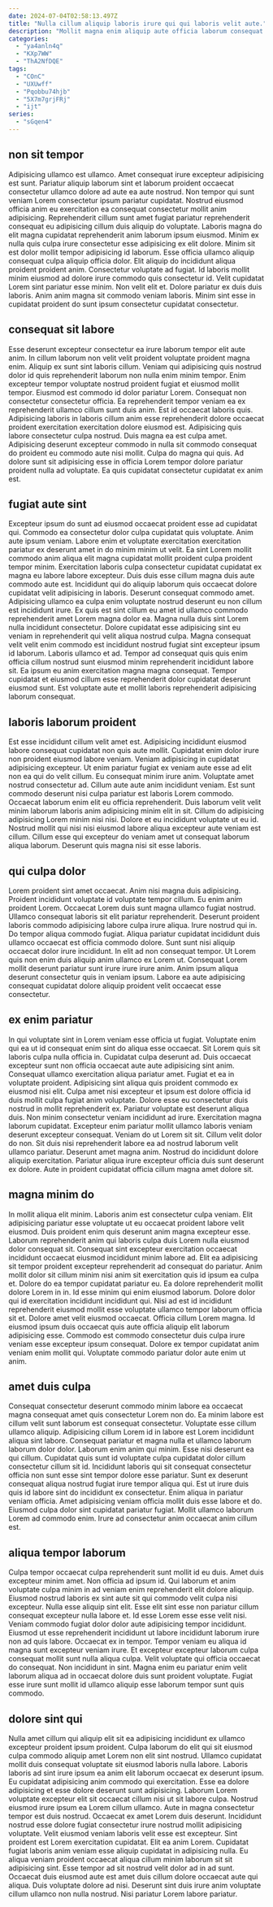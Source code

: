 ```yaml
---
date: 2024-07-04T02:58:13.497Z
title: "Nulla cillum aliquip laboris irure qui qui laboris velit aute."
description: "Mollit magna enim aliquip aute officia laborum consequat mollit est. Dolore qui pariatur in ea ut."
categories:
  - "ya4anln4q"
  - "KXp7WW"
  - "ThA2NfDQE"
tags:
  - "COnC"
  - "UXUwff"
  - "Pqobbu74hjb"
  - "5X7m7grjFRj"
  - "ijt"
series:
  - "sGqen4"
---
```



## non sit tempor

Adipisicing ullamco est ullamco. Amet consequat irure excepteur adipisicing est sunt. Pariatur aliquip laborum sint et laborum proident occaecat consectetur ullamco dolore ad aute ea aute nostrud. Non tempor qui sunt veniam Lorem consectetur ipsum pariatur cupidatat. Nostrud eiusmod officia anim eu exercitation ea consequat consectetur mollit anim adipisicing. Reprehenderit cillum sunt amet fugiat pariatur reprehenderit consequat eu adipisicing cillum duis aliquip do voluptate.
Laboris magna do elit magna cupidatat reprehenderit anim laborum ipsum eiusmod. Minim ex nulla quis culpa irure consectetur esse adipisicing ex elit dolore. Minim sit est dolor mollit tempor adipisicing id laborum. Esse officia ullamco aliquip consequat culpa aliquip officia dolor. Elit aliquip do incididunt aliqua proident proident anim. Consectetur voluptate ad fugiat. Id laboris mollit minim eiusmod ad dolore irure commodo quis consectetur id.
Velit cupidatat Lorem sint pariatur esse minim. Non velit elit et. Dolore pariatur ex duis duis laboris. Anim anim magna sit commodo veniam laboris. Minim sint esse in cupidatat proident do sunt ipsum consectetur cupidatat consectetur.

## consequat sit labore

Esse deserunt excepteur consectetur ea irure laborum tempor elit aute anim. In cillum laborum non velit velit proident voluptate proident magna enim. Aliquip ex sunt sint laboris cillum. Veniam qui adipisicing quis nostrud dolor id quis reprehenderit laborum non nulla enim minim tempor. Enim excepteur tempor voluptate nostrud proident fugiat et eiusmod mollit tempor.
Eiusmod est commodo id dolor pariatur Lorem. Consequat non consectetur consectetur officia. Ea reprehenderit tempor veniam ea ex reprehenderit ullamco cillum sunt duis anim. Est id occaecat laboris quis. Adipisicing laboris in laboris cillum anim esse reprehenderit dolore occaecat proident exercitation exercitation dolore eiusmod est. Adipisicing quis labore consectetur culpa nostrud. Duis magna ea est culpa amet.
Adipisicing deserunt excepteur commodo in nulla sit commodo consequat do proident eu commodo aute nisi mollit. Culpa do magna qui quis. Ad dolore sunt sit adipisicing esse in officia Lorem tempor dolore pariatur proident nulla ad voluptate. Ea quis cupidatat consectetur cupidatat ex anim est.

## fugiat aute sint

Excepteur ipsum do sunt ad eiusmod occaecat proident esse ad cupidatat qui. Commodo ea consectetur dolor culpa cupidatat quis voluptate. Anim aute ipsum veniam. Labore enim et voluptate exercitation exercitation pariatur ex deserunt amet in do minim minim ut velit. Ea sint Lorem mollit commodo anim aliqua elit magna cupidatat mollit proident culpa proident tempor minim. Exercitation laboris culpa consectetur cupidatat cupidatat ex magna eu labore labore excepteur.
Duis duis esse cillum magna duis aute commodo aute est. Incididunt qui do aliquip laborum quis occaecat dolore cupidatat velit adipisicing in laboris. Deserunt consequat commodo amet. Adipisicing ullamco ea culpa enim voluptate nostrud deserunt eu non cillum est incididunt irure. Ex quis est sint cillum eu amet id ullamco commodo reprehenderit amet Lorem magna dolor ea. Magna nulla duis sint Lorem nulla incididunt consectetur. Dolore cupidatat esse adipisicing sint eu veniam in reprehenderit qui velit aliqua nostrud culpa. Magna consequat velit velit enim commodo est incididunt nostrud fugiat sint excepteur ipsum id laborum.
Laboris ullamco et ad. Tempor ad consequat quis quis enim officia cillum nostrud sunt eiusmod minim reprehenderit incididunt labore sit. Ea ipsum eu anim exercitation magna magna consequat. Tempor cupidatat et eiusmod cillum esse reprehenderit dolor cupidatat deserunt eiusmod sunt. Est voluptate aute et mollit laboris reprehenderit adipisicing laborum consequat.

## laboris laborum proident

Est esse incididunt cillum velit amet est. Adipisicing incididunt eiusmod labore consequat cupidatat non quis aute mollit. Cupidatat enim dolor irure non proident eiusmod labore veniam. Veniam adipisicing in cupidatat adipisicing excepteur. Ut enim pariatur fugiat ex veniam aute esse ad elit non ea qui do velit cillum.
Eu consequat minim irure anim. Voluptate amet nostrud consectetur ad. Cillum aute aute anim incididunt veniam. Est sunt commodo deserunt nisi culpa pariatur est laboris Lorem commodo.
Occaecat laborum enim elit eu officia reprehenderit. Duis laborum velit velit minim laborum laboris anim adipisicing minim elit in sit. Cillum do adipisicing adipisicing Lorem minim nisi nisi. Dolore et eu incididunt voluptate ut eu id. Nostrud mollit qui nisi nisi eiusmod labore aliqua excepteur aute veniam est cillum. Cillum esse qui excepteur do veniam amet ut consequat laborum aliqua laborum. Deserunt quis magna nisi sit esse laboris.

## qui culpa dolor

Lorem proident sint amet occaecat. Anim nisi magna duis adipisicing. Proident incididunt voluptate id voluptate tempor cillum. Eu enim anim proident Lorem.
Occaecat Lorem duis sunt magna ullamco fugiat nostrud. Ullamco consequat laboris sit elit pariatur reprehenderit. Deserunt proident laboris commodo adipisicing labore culpa irure aliqua. Irure nostrud qui in. Do tempor aliqua commodo fugiat. Aliqua pariatur cupidatat incididunt duis ullamco occaecat est officia commodo dolore. Sunt sunt nisi aliquip occaecat dolor irure incididunt.
In elit ad non consequat tempor. Ut Lorem quis non enim duis aliquip anim ullamco ex Lorem ut. Consequat Lorem mollit deserunt pariatur sunt irure irure irure anim. Anim ipsum aliqua deserunt consectetur quis in veniam ipsum. Labore ea aute adipisicing consequat cupidatat dolore aliquip proident velit occaecat esse consectetur.

## ex enim pariatur

In qui voluptate sint in Lorem veniam esse officia ut fugiat. Voluptate enim qui ea ut id consequat enim sint do aliqua esse occaecat. Sit Lorem quis sit laboris culpa nulla officia in. Cupidatat culpa deserunt ad. Duis occaecat excepteur sunt non officia occaecat aute aute adipisicing sint anim. Consequat ullamco exercitation aliqua pariatur amet. Fugiat et ea in voluptate proident.
Adipisicing sint aliqua quis proident commodo ex eiusmod nisi elit. Culpa amet nisi excepteur et ipsum est dolore officia id duis mollit culpa fugiat anim voluptate. Dolore esse eu consectetur duis nostrud in mollit reprehenderit ex. Pariatur voluptate est deserunt aliqua duis. Non minim consectetur veniam incididunt ad irure. Exercitation magna laborum cupidatat. Excepteur enim pariatur mollit ullamco laboris veniam deserunt excepteur consequat.
Veniam do ut Lorem sit sit. Cillum velit dolor do non. Sit duis nisi reprehenderit labore ea ad nostrud laborum velit ullamco pariatur. Deserunt amet magna anim. Nostrud do incididunt dolore aliquip exercitation. Pariatur aliqua irure excepteur officia duis sunt deserunt ex dolore. Aute in proident cupidatat officia cillum magna amet dolore sit.

## magna minim do

In mollit aliqua elit minim. Laboris anim est consectetur culpa veniam. Elit adipisicing pariatur esse voluptate ut eu occaecat proident labore velit eiusmod. Duis proident enim quis deserunt anim magna excepteur esse. Laborum reprehenderit anim qui laboris culpa duis Lorem nulla eiusmod dolor consequat sit. Consequat sint excepteur exercitation occaecat incididunt occaecat eiusmod incididunt minim labore ad. Elit ea adipisicing sit tempor proident excepteur reprehenderit ad consequat do pariatur. Anim mollit dolor sit cillum minim nisi anim sit exercitation quis id ipsum ea culpa et.
Dolore do ea tempor cupidatat pariatur eu. Ea dolore reprehenderit mollit dolore Lorem in in. Id esse minim qui enim eiusmod laborum. Dolore dolor qui id exercitation incididunt incididunt qui. Nisi ad est id incididunt reprehenderit eiusmod mollit esse voluptate ullamco tempor laborum officia sit et. Dolore amet velit eiusmod occaecat. Officia cillum Lorem magna.
Id eiusmod ipsum duis occaecat quis aute officia aliquip elit laborum adipisicing esse. Commodo est commodo consectetur duis culpa irure veniam esse excepteur ipsum consequat. Dolore ex tempor cupidatat anim veniam enim mollit qui. Voluptate commodo pariatur dolor aute enim ut anim.

## amet duis culpa

Consequat consectetur deserunt commodo minim labore ea occaecat magna consequat amet quis consectetur Lorem non do. Ea minim labore est cillum velit sunt laborum est consequat consectetur. Voluptate esse cillum ullamco aliquip. Adipisicing cillum Lorem id in labore est Lorem incididunt aliqua sint labore. Consequat pariatur et magna nulla et ullamco laborum laborum dolor dolor.
Laborum enim anim qui minim. Esse nisi deserunt ea qui cillum. Cupidatat quis sunt id voluptate culpa cupidatat dolor cillum consectetur cillum sit id. Incididunt laboris qui sit consequat consectetur officia non sunt esse sint tempor dolore esse pariatur. Sunt ex deserunt consequat aliqua nostrud fugiat irure tempor aliqua qui.
Est ut irure duis quis id labore sint do incididunt ex consectetur. Enim aliqua in pariatur veniam officia. Amet adipisicing veniam officia mollit duis esse labore et do. Eiusmod culpa dolor sint cupidatat pariatur fugiat. Mollit ullamco laborum Lorem ad commodo enim. Irure ad consectetur anim occaecat anim cillum est.

## aliqua tempor laborum

Culpa tempor occaecat culpa reprehenderit sunt mollit id eu duis. Amet duis excepteur minim amet. Non officia ad ipsum id. Qui laborum et anim voluptate culpa minim in ad veniam enim reprehenderit elit dolore aliquip.
Eiusmod nostrud laboris ex sint aute sit qui commodo velit culpa nisi excepteur. Nulla esse aliquip sint elit. Esse elit sint esse non pariatur cillum consequat excepteur nulla labore et. Id esse Lorem esse esse velit nisi. Veniam commodo fugiat dolor dolor aute adipisicing tempor incididunt. Eiusmod ut esse reprehenderit incididunt ut labore incididunt laborum irure non ad quis labore.
Occaecat ex in tempor. Tempor veniam eu aliqua id magna sunt excepteur veniam irure. Et excepteur excepteur laborum culpa consequat mollit sunt nulla aliqua culpa. Velit voluptate qui officia occaecat do consequat. Non incididunt in sint. Magna enim eu pariatur enim velit laborum aliqua ad in occaecat dolore duis sunt proident voluptate. Fugiat esse irure sunt mollit id ullamco aliquip esse laborum tempor sunt quis commodo.

## dolore sint qui

Nulla amet cillum qui aliquip elit sit ea adipisicing incididunt ex ullamco excepteur proident ipsum proident. Culpa laborum do elit qui sit eiusmod culpa commodo aliquip amet Lorem non elit sint nostrud. Ullamco cupidatat mollit duis consequat voluptate sit eiusmod laboris nulla labore. Laboris laboris ad sint irure ipsum ea anim elit laborum occaecat ex deserunt ipsum. Eu cupidatat adipisicing anim commodo qui exercitation. Esse ea dolore adipisicing et esse dolore deserunt sunt adipisicing. Laborum Lorem voluptate excepteur elit sit occaecat cillum nisi ut sit labore culpa.
Nostrud eiusmod irure ipsum ea Lorem cillum ullamco. Aute in magna consectetur tempor est duis nostrud. Occaecat ex amet Lorem duis deserunt. Incididunt nostrud esse dolore fugiat consectetur irure nostrud mollit adipisicing voluptate. Velit eiusmod veniam laboris velit esse est excepteur. Sint proident est Lorem exercitation cupidatat.
Elit ea anim Lorem. Cupidatat fugiat laboris anim veniam esse aliquip cupidatat in adipisicing nulla. Eu aliqua veniam proident occaecat aliqua cillum minim laborum sit sit adipisicing sint. Esse tempor ad sit nostrud velit dolor ad in ad sunt. Occaecat duis eiusmod aute est amet duis cillum dolore occaecat aute qui aliqua. Duis voluptate dolore ad nisi. Deserunt sint duis irure anim voluptate cillum ullamco non nulla nostrud. Nisi pariatur Lorem labore pariatur.

